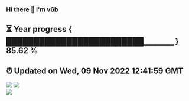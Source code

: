 ### Hi there 👋  I'm v6b  
⏳ Year progress { █████████████████████████▁▁▁▁▁ } 85.62 %
---
⏰ Updated on Wed, 09 Nov 2022 12:41:59 GMT
---
![](https://github-readme-stats.vercel.app/api?username=v6b&bg_color=30,e96443,904e95&title_color=fff&text_color=fff&layout=compact)
![](https://github-readme-stats.vercel.app/api/top-langs/?username=v6b&layout=compact&bg_color=30,e96443,904e95&title_color=fff&text_color=fff)  
![](https://gcore.jsdelivr.net/gh/v6b/v6b@main/assets/github-contribution-grid-snake.svg)

